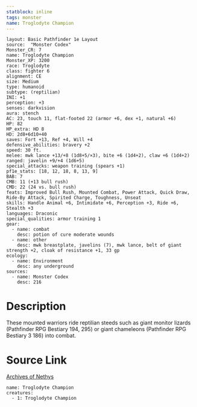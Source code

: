 ```yaml
---
statblock: inline
tags: monster
name: Troglodyte Champion
---
```

```statblock
layout: Basic Pathfinder 1e Layout
source:  "Monster Codex"
Monster_CR: 7
name: Troglodyte Champion
Monster_XP: 3200
race: Troglodyte
class: fighter 6
alignment: CE
size: Medium
type: humanoid
subtype: (reptilian)
INI: +1
perception: +3
senses: darkvision
aura: stench
AC: 23, touch 11, flat-footed 22 (armor +6, dex +1, natural +6)
HP: 82
HP_extra: HD 8
HD: 2d8+6d10+40
saves: Fort +13, Ref +4, Will +4
defensive_abilities: bravery +2
speed: 30 ft.
melee: mwk lance +13/+8 (1d8+5/×3), bite +6 (1d4+2), claw +6 (1d4+2)
ranged: javelin +9/+4 (1d6+5)
special_attacks: weapon training (spears +1)
pf1e_stats: [18, 12, 18, 8, 13, 9]
BAB: 7
CMB: 11 (+13 bull rush)
CMD: 22 (24 vs. bull rush)
feats: Improved Bull Rush, Mounted Combat, Power Attack, Quick Draw, Ride-By Attack, Spirited Charge, Toughness, Unseat
skills: Handle Animal +6, Intimidate +6, Perception +3, Ride +6, Stealth +3
languages: Draconic
special_qualities: armor training 1
gear:
  - name: combat
    desc: potion of cure moderate wounds
  - name: other
    desc: mwk breastplate, javelins (7), mwk lance, belt of giant strength +2, cloak of resistance +1, 33 gp
ecology:
  - name: Environment
    desc: any underground
sources:
  - name: Monster Codex
    desc: 216
```
# Description
These mounted warriors ride reptilian steeds such as giant monitor lizards (Pathfinder RPG Bestiary 194, 295) or giant chameleons (Pathfinder RPG Bestiary 3 186) into combat.
# Source Link
[Archives of Nethys](https://aonprd.com/MonsterDisplay.aspx?ItemName=Troglodyte%20Champion)
```encounter-table
name: Troglodyte Champion
creatures:
  - 1: Troglodyte Champion
```
